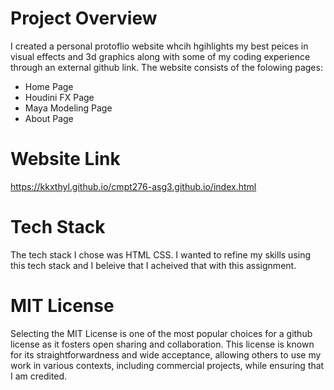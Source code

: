# Project Overview
I created a personal protoflio website whcih hgihlights my best peices in visual effects and 3d graphics along with some of my coding experience through an external github link.  The website consists of the folowing pages: 
- Home Page
- Houdini FX Page
- Maya Modeling Page
- About Page

# Website Link
https://kkxthyl.github.io/cmpt276-asg3.github.io/index.html

# Tech Stack
The tech stack I chose was HTML CSS.  I wanted to refine my skills using this tech stack and I beleive that I acheived that with this assignment. 

# MIT License
Selecting the MIT License is one of the most popular choices for a github license as it fosters open sharing and collaboration. This license is known for its straightforwardness and wide acceptance, allowing others to use my work in various contexts, including commercial projects, while ensuring that I am credited. 
